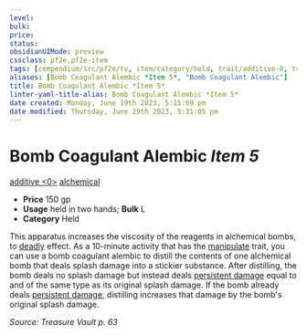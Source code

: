 ```yaml
---
level:
bulk:
price:
status:
obsidianUIMode: preview
cssclass: pf2e,pf2e-item
tags: [compendium/src/pf2e/tv, item/category/held, trait/additive-0, trait/alchemical]
aliases: [Bomb Coagulant Alembic *Item 5*, "Bomb Coagulant Alembic"]
title: Bomb Coagulant Alembic *Item 5*
linter-yaml-title-alias: Bomb Coagulant Alembic *Item 5*
date created: Monday, June 19th 2023, 5:15:09 pm
date modified: Thursday, June 29th 2023, 5:31:05 pm
---
```


# Bomb Coagulant Alembic *Item 5*

[additive <0>](rules/traits/additive.md) [alchemical](rules/traits/alchemical.md)  

- **Price** 150 gp
- **Usage** held in two hands; **Bulk** L
- **Category** Held

This apparatus increases the viscosity of the reagents in alchemical bombs, to [deadly](rules/traits/deadly.md) effect. As a 10-minute activity that has the [manipulate](rules/traits/manipulate.md) trait, you can use a bomb coagulant alembic to distill the contents of one alchemical bomb that deals splash damage into a stickier substance. After distilling, the bomb deals no splash damage but instead deals [persistent damage](rules/conditions.md#Persistent%20Damage) equal to and of the same type as its original splash damage. If the bomb already deals [persistent damage](rules/conditions.md#Persistent%20Damage), distilling increases that damage by the bomb's original splash damage.

*Source: Treasure Vault p. 63*
